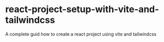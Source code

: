 # react-project-setup-with-vite-and-tailwindcss
A complete guid how to create a react project using vite and tailwindcss 
